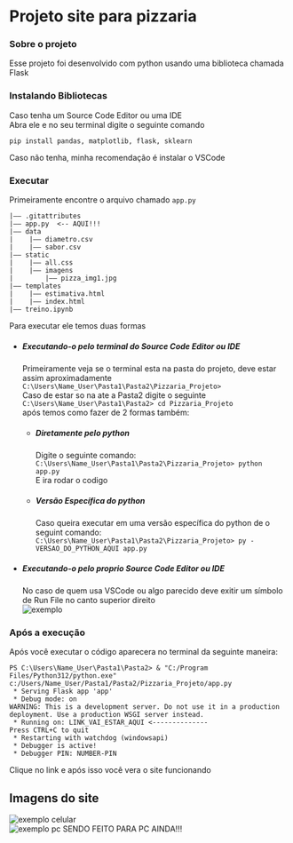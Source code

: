 <h1>Projeto site para pizzaria</h1>
<h3>Sobre o projeto</h3>
<p> Esse projeto foi desenvolvido com python usando uma biblioteca chamada Flask
</p>
<h3>Instalando Bibliotecas</h3>
<p>Caso tenha um Source Code Editor ou uma IDE <br> Abra ele e no seu terminal digite o seguinte comando</p>

<pre><code>pip install pandas, matplotlib, flask, sklearn</code></pre>

<p>Caso não tenha, minha recomendação é instalar o VSCode</p>

<h3>Executar</h3>

<p>Primeiramente encontre o arquivo chamado <code>app.py</code></p>

```
|—— .gitattributes 
|—— app.py  <-- AQUI!!!      
|—— data           
|    |—— diametro.csv
|    |—— sabor.csv
|—— static
|    |—— all.css
|    |—— imagens
|        |—— pizza_img1.jpg
|—— templates
|    |—— estimativa.html
|    |—— index.html
|—— treino.ipynb
```

<p>Para executar ele temos duas formas<br>
<ul>
<li>
<h5>Executando-o pelo terminal do Source Code Editor ou IDE</h5>
Primeiramente veja se o terminal esta na pasta do projeto, deve estar assim aproximadamente<br>
<code>C:\Users\Name_User\Pasta1\Pasta2\Pizzaria_Projeto></code><br>
Caso de estar so na ate a Pasta2 digite o seguinte<br>
<code>C:\Users\Name_User\Pasta1\Pasta2> cd Pizzaria_Projeto</code><br>
após temos como fazer de 2 formas também:
<ul>
<li><h5>Diretamente pelo python</h5>
Digite o seguinte comando: <br>
<code>C:\Users\Name_User\Pasta1\Pasta2\Pizzaria_Projeto> python app.py</code><br>
E ira rodar o codigo<br>
</li>
<li><h5>Versão Específica do python</h5>
Caso queira executar em uma versão específica do python de o seguint comando:<br>
<code>C:\Users\Name_User\Pasta1\Pasta2\Pizzaria_Projeto> py -VERSAO_DO_PYTHON_AQUI app.py</code>
</li>
</ul>
</li>
<li>
<h5>Executando-o pelo proprio Source Code Editor ou IDE</h5>
No caso de quem usa VSCode ou algo parecido deve exitir um símbolo de Run File no canto superior direito <br>
<img src="https://github.com/user-attachments/assets/c578b8c6-9417-4acc-af38-e42bcd91c430" alt="exemplo"></img>
</li>
</ul>
<h3>Após a execução</h3>
Após você executar o código aparecera no terminal da seguinte maneira:<br>

```
PS C:\Users\Name_User\Pasta1\Pasta2> & "C:/Program Files/Python312/python.exe" c:/Users/Name_User/Pasta1/Pasta2/Pizzaria_Projeto/app.py
 * Serving Flask app 'app'
 * Debug mode: on
WARNING: This is a development server. Do not use it in a production deployment. Use a production WSGI server instead.
 * Running on: LINK_VAI_ESTAR_AQUI <--------------
Press CTRL+C to quit
 * Restarting with watchdog (windowsapi)
 * Debugger is active!
 * Debugger PIN: NUMBER-PIN
```

Clique no link e após isso você vera o site funcionando

<h2>Imagens do site</h2>
<img src="https://github.com/user-attachments/assets/485f70b2-c268-47d0-aa6a-9d65183059d5" alt="exemplo celular">
<br>
<img src="https://github.com/user-attachments/assets/8f80fd19-a39d-46a5-a1ac-17ba05d86122" alt="exemplo pc"> SENDO FEITO PARA PC AINDA!!!